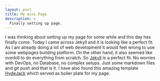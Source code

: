 ```yaml
---
layout: post
title: My mini Page
description: >
  Finally setting up page.  
---
```


I was thinking about setting up my page for some while and this day has finally come. Today I came across Jekyll and it is looking like a perfect fit. As I am already doing a lot of web development it would feel wrong to use some webpages building platform. On the other hand, it also seemed like overkill to do everything from scratch. So [Jekyll](https://jekyllrb.com/) is a perfect fit. No worries with DevOps, no Database, no complex setups. Just some markdown files and git push and that is it. I have also found this amazing template [HydeJack](https://github.com/hydecorp/hydejack) which served as boiler plate for my page. 

